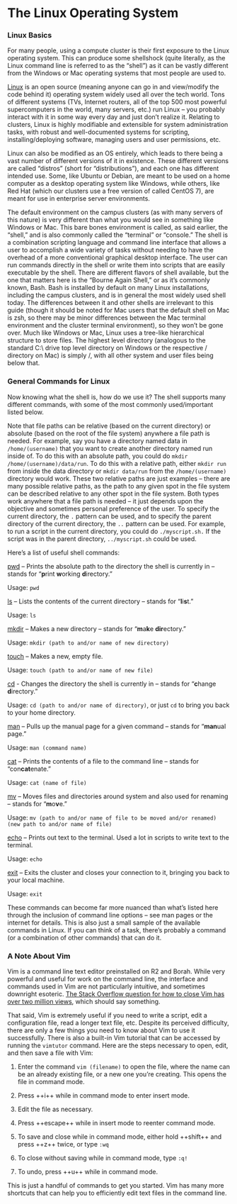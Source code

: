 # The Linux Operating System

### Linux Basics
For many people, using a compute cluster is their first exposure to the Linux operating system. 
This can produce some shellshock (quite literally, as the Linux command line is referred to as the “shell”) as it can be vastly different from the Windows or Mac operating systems that most people are used to.

[Linux](https://github.com/torvalds/linux) is an open source (meaning anyone can go in and view/modify the code behind it) operating system widely used all over the tech world. 
Tons of different systems (TVs, Internet routers, all of the top 500 most powerful supercomputers in the world, many servers, etc.) run Linux – you probably interact with it in some way every day and just don’t realize it. 
Relating to clusters, Linux is highly modifiable and extensible for system administration tasks, with robust and well-documented systems for scripting, installing/deploying software, managing users and user permissions, etc.

Linux can also be modified as an OS entirely, which leads to there being a vast number of different versions of it in existence.
These different versions are called “distros” (short for “distributions”), and each one has different intended use. 
Some, like Ubuntu or Debian, are meant to be used on a home computer as a desktop operating system like Windows, while others, like Red Hat (which our clusters use a free version of called CentOS 7), are meant for use in enterprise server environments.

The default environment on the campus clusters (as with many servers of this nature) is very different than what you would see in something like Windows or Mac. 
This bare bones environment is called, as said earlier, the “shell,” and is also commonly called the “terminal” or “console.” 
The shell is a combination scripting language and command line interface that allows a user to accomplish a wide variety of tasks without needing to have the overhead of a more conventional graphical desktop interface. 
The user can run commands directly in the shell or write them into scripts that are easily executable by the shell. 
There are different flavors of shell available, but the one that matters here is the “Bourne Again Shell,” or as it’s commonly known, Bash.
Bash is installed by default on many Linux installations, including the campus clusters, and is in general the most widely used shell today. 
The differences between it and other shells are irrelevant to this guide (though it should be noted for Mac users that the default shell on Mac is zsh, so there may be minor differences between the Mac terminal environment and the cluster terminal environment), so they won’t be gone over.
Much like Windows or Mac, Linux uses a tree-like hierarchical structure to store files. 
The highest level directory (analogous to the standard C:\ drive top level directory on Windows or the respective / directory on Mac) is simply /, with all other system and user files being below that.

### General Commands for Linux
Now knowing what the shell is, how do we use it? 
The shell supports many different commands, with some of the most commonly used/important listed below.

Note that file paths can be relative (based on the current directory) or absolute (based on the root of the file system) anywhere a file path is needed. 
For example, say you have a directory named data in `/home/(username)` that you want to create another directory named run inside of. 
To do this with an absolute path, you could do `mkdir /home/(username)/data/run`. 
To do this with a relative path, either `mkdir run` from inside the data directory or `mkdir data/run` from the `/home/(username)` directory would work. 
These two relative paths are just examples – there are many possible relative paths, as the path to any given spot in the file system can be described relative to any other spot in the file system. 
Both types work anywhere that a file path is needed – it just depends upon the objective and sometimes personal preference of the user. 
To specify the current directory, the `.` pattern can be used, and to specify the parent directory of the current directory, the `..` pattern can be used. 
For example, to run a script in the current directory, you could do `./myscript.sh.` 
If the script was in the parent directory, `../myscript.sh` could be used.

Here’s a list of useful shell commands:

[pwd](https://man7.org/linux/man-pages/man1/pwd.1.html) – Prints the absolute path to the directory the shell is currently in – stands for “**p**rint **w**orking **d**irectory.”

Usage: `pwd`

[ls](https://man7.org/linux/man-pages/man1/ls.1.html) – Lists the contents of the current directory – stands for “**l**i**s**t.”

Usage: `ls`

[mkdir](https://man7.org/linux/man-pages/man1/mkdir.1.html) – Makes a new directory – stands for “**m**a**k**e **dir**ectory.”

Usage: `mkdir (path to and/or name of new directory)`

[touch](https://man7.org/linux/man-pages/man1/touch.1.html) – Makes a new, empty file.

Usage: `touch (path to and/or name of new file)`

[cd](https://man7.org/linux/man-pages/man1/cd.1p.html) - Changes the directory the shell is currently in – stands for “**c**hange **d**irectory.”

Usage: `cd (path to and/or name of directory)`, or just `cd` to bring you back to your home directory.

[man](https://man7.org/linux/man-pages/man1/man.1.html) – Pulls up the manual page for a given command – stands for “**man**ual page.”

Usage: `man (command name)`

[cat](https://man7.org/linux/man-pages/man1/cat.1.html) – Prints the contents of a file to the command line – stands for “con**cat**enate.”

Usage: `cat (name of file)`

[mv](https://man7.org/linux/man-pages/man1/mv.1.html) – Moves files and directories around system and also used for renaming – stands for “**m**o**v**e.”

Usage: `mv (path to and/or name of file to be moved and/or renamed) (new path to and/or name of file)`

[echo](https://man7.org/linux/man-pages/man1/echo.1.html) – Prints out text to the terminal. 
Used a lot in scripts to write text to the terminal.

Usage: `echo`

[exit](https://man7.org/linux/man-pages/man3/exit.3.html) – Exits the cluster and closes your connection to it, bringing you back to your local machine.

Usage: `exit`

These commands can become far more nuanced than what’s listed here through the inclusion of command line options – see man pages or the internet for details. 
This is also just a small sample of the available commands in Linux. 
If you can think of a task, there’s probably a command (or a combination of other commands) that can do it.

### A Note About Vim
Vim is a command line text editor preinstalled on R2 and Borah. 
While very powerful and useful for work on the command line, the interface and commands used in Vim are not particularly intuitive, and sometimes downright esoteric.
[The Stack Overflow question for how to close Vim has over two million views](https://stackoverflow.com/questions/11828270/how-do-i-exit-the-vim-editor), which should say something.

That said, Vim is extremely useful if you need to write a script, edit a configuration file, read a longer text file, etc. 
Despite its perceived difficulty, there are only a few things you need to know about Vim to use it successfully. 
There is also a built-in Vim tutorial that can be accessed by running the `vimtutor` command. 
Here are the steps necessary to open, edit, and then save a file with Vim:

1. Enter the command `vim (filename)` to open the file, where the name can be an already existing file, or a new one you’re creating. 
This opens the file in command mode.

2. Press ++i++ while in command mode to enter insert mode.

3. Edit the file as necessary.

4. Press ++escape++ while in insert mode to reenter command mode.

5. To save and close while in command mode, either hold ++shift++ and press ++z++ twice, or type `:wq`

6. To close without saving while in command mode, type `:q!`

7. To undo, press ++u++ while in command mode.

This is just a handful of commands to get you started.
Vim has many more shortcuts that can help you to efficiently edit text files in the command line.
